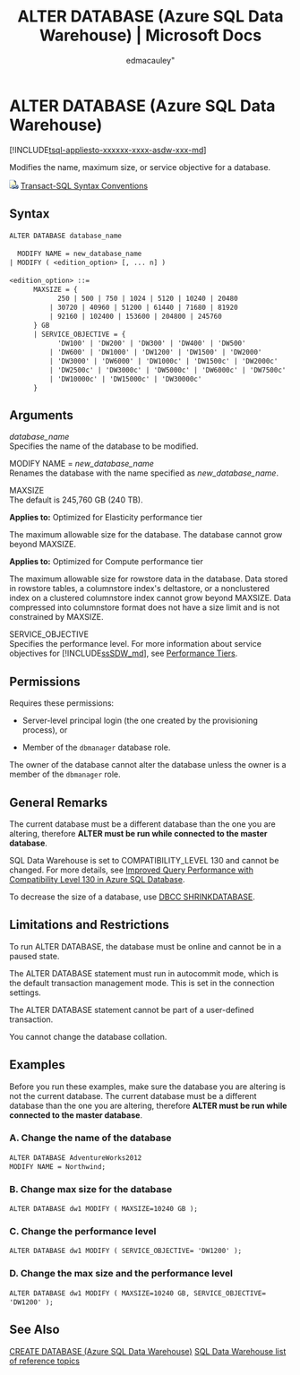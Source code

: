 ﻿---
title: "ALTER DATABASE (Azure SQL Data Warehouse) | Microsoft Docs"
ms.custom: ""
ms.date: "02/15/2018"
ms.prod: ""
ms.prod_service: "sql-data-warehouse"
ms.reviewer: ""
ms.service: "sql-data-warehouse"
ms.component: "t-sql|statements"
ms.suite: "sql"
ms.technology: t-sql
ms.tgt_pltfrm: ""
ms.topic: "language-reference"
dev_langs: 
  - "TSQL"
ms.assetid: da712a46-5f8a-4888-9d33-773e828ba845
caps.latest.revision: 20
author: edmacauley"
ms.author: edmaca"
manager: craigg
monikerRange: "= azure-sqldw-latest || = sqlallproducts-allversions"
---
# ALTER DATABASE (Azure SQL Data Warehouse)
[!INCLUDE[tsql-appliesto-xxxxxx-xxxx-asdw-xxx-md](../../includes/tsql-appliesto-xxxxxx-xxxx-asdw-xxx-md.md)]

Modifies the name, maximum size, or service objective for a database.  
  
![Topic link icon](../../database-engine/configure-windows/media/topic-link.gif "Topic link icon") [Transact-SQL Syntax Conventions](../../t-sql/language-elements/transact-sql-syntax-conventions-transact-sql.md)  
  
## Syntax  
  
```  
ALTER DATABASE database_name  

  MODIFY NAME = new_database_name  
| MODIFY ( <edition_option> [, ... n] )  
  
<edition_option> ::=   
      MAXSIZE = { 
            250 | 500 | 750 | 1024 | 5120 | 10240 | 20480 
          | 30720 | 40960 | 51200 | 61440 | 71680 | 81920 
          | 92160 | 102400 | 153600 | 204800 | 245760 
      } GB  
      | SERVICE_OBJECTIVE = { 
            'DW100' | 'DW200' | 'DW300' | 'DW400' | 'DW500' 
          | 'DW600' | 'DW1000' | 'DW1200' | 'DW1500' | 'DW2000' 
          | 'DW3000' | 'DW6000' | 'DW1000c' | 'DW1500c' | 'DW2000c' 
          | 'DW2500c' | 'DW3000c' | 'DW5000c' | 'DW6000c' | 'DW7500c' 
          | 'DW10000c' | 'DW15000c' | 'DW30000c'
      }  
```  
  
## Arguments  
*database_name*  
Specifies the name of the database to be modified.  

MODIFY NAME = *new_database_name*  
Renames the database with the name specified as *new_database_name*.  
  
MAXSIZE  
The default is 245,760 GB (240 TB).  

**Applies to:** Optimized for Elasticity performance tier

The maximum allowable size for the database. The database cannot grow beyond MAXSIZE. 

**Applies to:** Optimized for Compute performance tier

The maximum allowable size for rowstore data in the database. Data stored in rowstore tables, a columnstore index's deltastore, or a nonclustered index on a clustered columnstore index cannot grow beyond MAXSIZE.  Data compressed into columnstore format does not have a size limit and is not constrained by MAXSIZE. 
  
SERVICE_OBJECTIVE  
Specifies the performance level. For more information about service objectives for [!INCLUDE[ssSDW_md](../../includes/sssdw-md.md)], see [Performance Tiers](https://azure.microsoft.com/documentation/articles/performance-tiers/).  
  
## Permissions  
Requires these permissions:  
  
-   Server-level principal login (the one created by the provisioning process), or  
  
-   Member of the `dbmanager` database role.  
  
The owner of the database cannot alter the database unless the owner is a member of the `dbmanager` role.  
  
## General Remarks  
The current database must be a different database than the one you are altering, therefore **ALTER must be run while connected to the master database**.  
  
SQL Data Warehouse is set to COMPATIBILITY_LEVEL 130 and cannot be changed. For more details, see [Improved Query Performance with Compatibility Level 130 in Azure SQL Database](https://azure.microsoft.com/documentation/articles/sql-database-compatibility-level-query-performance-130/).
  
To decrease the size of a database, use [DBCC SHRINKDATABASE](../../t-sql/database-console-commands/dbcc-shrinkdatabase-transact-sql.md).  
  
## Limitations and Restrictions  
To run ALTER DATABASE, the database must be online and cannot be in a paused state.  
  
The ALTER DATABASE statement must run in autocommit mode, which is the default transaction management mode. This is set in the connection settings.  
  
The ALTER DATABASE statement cannot be part of a user-defined transaction.

You cannot change the database collation.  
  
## Examples  
Before you run these examples, make sure the database you are altering is not the current database. The current database must be a different database than the one you are altering, therefore **ALTER must be run while connected to the master database**.  

### A. Change the name of the database  

```  
ALTER DATABASE AdventureWorks2012  
MODIFY NAME = Northwind;  
```  
  
### B. Change max size for the database  
  
```  
ALTER DATABASE dw1 MODIFY ( MAXSIZE=10240 GB );  
```  
  
### C. Change the performance level  
  
```  
ALTER DATABASE dw1 MODIFY ( SERVICE_OBJECTIVE= 'DW1200' );  
```  
  
### D. Change the max size and the performance level  
  
```  
ALTER DATABASE dw1 MODIFY ( MAXSIZE=10240 GB, SERVICE_OBJECTIVE= 'DW1200' );  
```  
  
## See Also  
[CREATE DATABASE (Azure SQL Data Warehouse)](../../t-sql/statements/create-database-azure-sql-data-warehouse.md)
[SQL Data Warehouse list of reference topics](https://azure.microsoft.com/en-us/documentation/articles/sql-data-warehouse-overview-reference/)  
  
